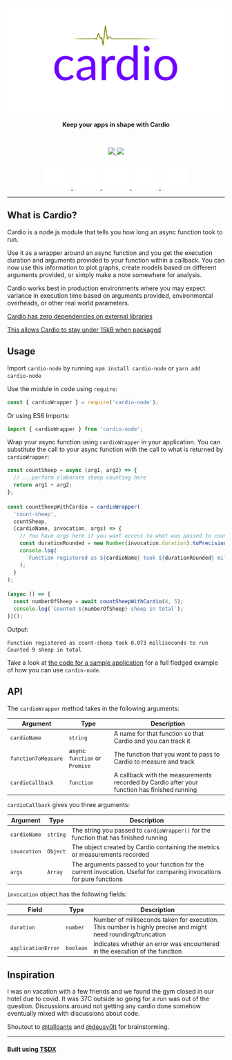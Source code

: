 <p align="center">
    <img width="500" src="https://github.com/EnKrypt/cardio-node/raw/master/assets/Cardio.png" />
</p>

<p align="center">
    <b>Keep your apps in shape with Cardio</b>
</p>

<br>

<p align="center">
    <a href="https://raw.githubusercontent.com/EnKrypt/cardio-node/master/LICENSE" title="License">
        <img src="https://img.shields.io/npm/l/cardio-node" />
    </a>
    <a href="https://packagephobia.com/result?p=cardio-node" title="Install Size">
        <img src="https://packagephobia.com/badge?p=cardio-node" />
    </a>
</p>

<p align="center">
    <a href="https://www.npmjs.com/package/cardio-node" title="cardio-node at npm">
        <img src="https://github.com/EnKrypt/cardio-node/raw/master/assets/npm.svg" />
    </a>
    <a href="https://unpkg.com/cardio-node/" title="cardio-node at unpkg">
        <img src="https://github.com/EnKrypt/cardio-node/raw/master/assets/unpkg.svg" />
    </a>
    <a href="https://cdn.jsdelivr.net/npm/cardio-node/" title="cardio-node at jsdelivr">
        <img src="https://github.com/EnKrypt/cardio-node/raw/master/assets/jsdelivr.svg" />
    </a>
    <a href="https://libraries.io/npm/cardio-node" title="cardio-node at libraries.io">
        <img src="https://github.com/EnKrypt/cardio-node/raw/master/assets/libraries-io.svg" />
    </a>
    <a href="https://npm.anvaka.com/#/view/2d/cardio-node" title="cardio-node at npmgraph">
        <img src="https://github.com/EnKrypt/cardio-node/raw/master/assets/npmgraph.svg" />
    </a>
</p>

---

## What is Cardio?

Cardio is a node.js module that tells you how long an async function took to run.

Use it as a wrapper around an async function and you get the execution duration and arguments provided to your function within a callback. You can now use this information to plot graphs, create models based on different arguments provided, or simply make a note somewhere for analysis.

Cardio works best in production environments where you may expect variance in execution time based on arguments provided, environmental overheads, or other real world parameters.

[Cardio has zero dependencies on external libraries](https://npm.anvaka.com/#/view/2d/cardio-node)

[This allows Cardio to stay under 15kB when packaged](https://packagephobia.com/result?p=cardio-node)

## Usage

Import `cardio-node` by running `npm install cardio-node` or `yarn add cardio-node`

Use the module in code using `require`:

```js
const { cardioWrapper } = require('cardio-node');
```

Or using ES6 Imports:

```js
import { cardioWrapper } from 'cardio-node';
```

Wrap your async function using `cardioWrapper` in your application. You can substitute the call to your async function with the call to what is returned by `cardioWrapper`:

```js
const countSheep = async (arg1, arg2) => {
  // ...perform elaborate sheep counting here
  return arg1 + arg2;
};

const countSheepWithCardio = cardioWrapper(
  'count-sheep',
  countSheep,
  (cardioName, invocation, args) => {
    // You have args here if you want access to what was passed to countSheep
    const durationRounded = new Number(invocation.duration).toPrecision(2);
    console.log(
      `Function registered as ${cardioName} took ${durationRounded} milliseconds to run`
    );
  }
);

(async () => {
  const numberOfSheep = await countSheepWithCardio(4, 5);
  console.log(`Counted ${numberOfSheep} sheep in total`);
})();
```

Output:

```
Function registered as count-sheep took 0.073 milliseconds to run
Counted 9 sheep in total
```

Take a look at [the code for a sample application](https://github.com/EnKrypt/cardio-node/blob/master/test.js) for a full fledged example of how you can use `cardio-node`.

## API

The `cardioWrapper` method takes in the following arguments:

| Argument            | Type                          | Description                                                                                  |
| ------------------- | ----------------------------- | -------------------------------------------------------------------------------------------- |
| `cardioName`        | `string`                      | A name for that function so that Cardio and you can track it                                 |
| `functionToMeasure` | async `function` or `Promise` | The function that you want to pass to Cardio to measure and track                            |
| `cardioCallback`    | `function`                    | A callback with the measurements recorded by Cardio after your function has finished running |

`cardioCallback` gives you three arguments:

| Argument     | Type     | Description                                                                                                           |
| ------------ | -------- | --------------------------------------------------------------------------------------------------------------------- |
| `cardioName` | `string` | The string you passed to `cardioWrapper()` for the function that has finished running                                 |
| `invocation` | `Object` | The object created by Cardio containing the metrics or measurements recorded                                          |
| `args`       | `Array`  | The arguments passed to your function for the current invocation. Useful for comparing invocations for pure functions |

`invocation` object has the following fields:

| Field              | Type      | Description                                                                                                  |
| ------------------ | --------- | ------------------------------------------------------------------------------------------------------------ |
| `duration`         | `number`  | Number of milliseconds taken for execution. This number is highly precise and might need rounding/truncation |
| `applicationError` | `boolean` | Indicates whether an error was encountered in the execution of the function                                  |

## Inspiration

I was on vacation with a few friends and we found the gym closed in our hotel due to covid. It was 37C outside so going for a run was out of the question. Discussions around not getting any cardio done somehow eventually mixed with discussions about code.

Shoutout to [@tallpants](https://github.com/tallpants) and [@deusv0lt](https://github.com/deusv0lt) for brainstorming.

---

#### Built using [TSDX](https://tsdx.io)
